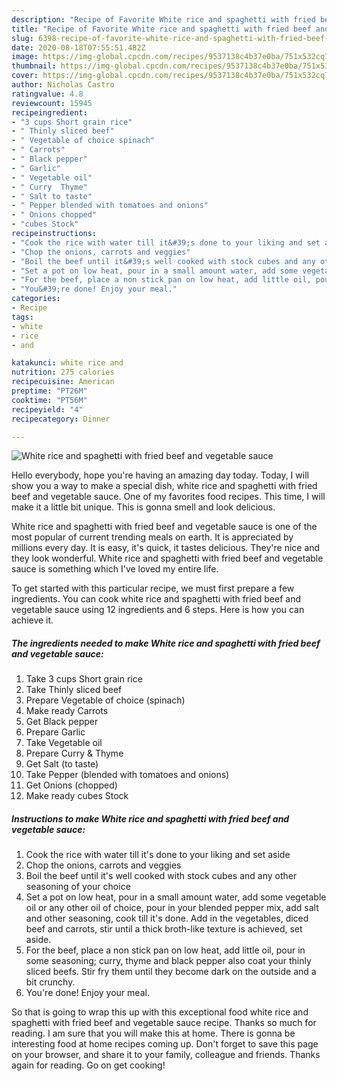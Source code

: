 ```yaml
---
description: "Recipe of Favorite White rice and spaghetti with fried beef and vegetable sauce"
title: "Recipe of Favorite White rice and spaghetti with fried beef and vegetable sauce"
slug: 6398-recipe-of-favorite-white-rice-and-spaghetti-with-fried-beef-and-vegetable-sauce
date: 2020-08-18T07:55:51.482Z
image: https://img-global.cpcdn.com/recipes/9537138c4b37e0ba/751x532cq70/white-rice-and-spaghetti-with-fried-beef-and-vegetable-sauce-recipe-main-photo.jpg
thumbnail: https://img-global.cpcdn.com/recipes/9537138c4b37e0ba/751x532cq70/white-rice-and-spaghetti-with-fried-beef-and-vegetable-sauce-recipe-main-photo.jpg
cover: https://img-global.cpcdn.com/recipes/9537138c4b37e0ba/751x532cq70/white-rice-and-spaghetti-with-fried-beef-and-vegetable-sauce-recipe-main-photo.jpg
author: Nicholas Castro
ratingvalue: 4.8
reviewcount: 15945
recipeingredient:
- "3 cups Short grain rice"
- " Thinly sliced beef"
- " Vegetable of choice spinach"
- " Carrots"
- " Black pepper"
- " Garlic"
- " Vegetable oil"
- " Curry  Thyme"
- " Salt to taste"
- " Pepper blended with tomatoes and onions"
- " Onions chopped"
- "cubes Stock"
recipeinstructions:
- "Cook the rice with water till it&#39;s done to your liking and set aside"
- "Chop the onions, carrots and veggies"
- "Boil the beef until it&#39;s well cooked with stock cubes and any other seasoning of your choice"
- "Set a pot on low heat, pour in a small amount water, add some vegetable oil or any other oil of choice, pour in your blended pepper mix, add salt and other seasoning, cook till it&#39;s done. Add in the vegetables, diced beef and carrots, stir until a thick broth-like texture is achieved, set aside."
- "For the beef, place a non stick pan on low heat, add little oil, pour in some seasoning; curry, thyme and black pepper also coat your thinly sliced beefs. Stir fry them until they become dark on the outside and a bit crunchy."
- "You&#39;re done! Enjoy your meal."
categories:
- Recipe
tags:
- white
- rice
- and

katakunci: white rice and 
nutrition: 275 calories
recipecuisine: American
preptime: "PT26M"
cooktime: "PT56M"
recipeyield: "4"
recipecategory: Dinner

---
```



![White rice and spaghetti with fried beef and vegetable sauce](https://img-global.cpcdn.com/recipes/9537138c4b37e0ba/751x532cq70/white-rice-and-spaghetti-with-fried-beef-and-vegetable-sauce-recipe-main-photo.jpg)

Hello everybody, hope you're having an amazing day today. Today, I will show you a way to make a special dish, white rice and spaghetti with fried beef and vegetable sauce. One of my favorites food recipes. This time, I will make it a little bit unique. This is gonna smell and look delicious.

White rice and spaghetti with fried beef and vegetable sauce is one of the most popular of current trending meals on earth. It is appreciated by millions every day. It is easy, it's quick, it tastes delicious. They're nice and they look wonderful. White rice and spaghetti with fried beef and vegetable sauce is something which I've loved my entire life.




To get started with this particular recipe, we must first prepare a few ingredients. You can cook white rice and spaghetti with fried beef and vegetable sauce using 12 ingredients and 6 steps. Here is how you can achieve it.

<!--inarticleads1-->

##### The ingredients needed to make White rice and spaghetti with fried beef and vegetable sauce:

1. Take 3 cups Short grain rice
1. Take  Thinly sliced beef
1. Prepare  Vegetable of choice (spinach)
1. Make ready  Carrots
1. Get  Black pepper
1. Prepare  Garlic
1. Take  Vegetable oil
1. Prepare  Curry &amp; Thyme
1. Get  Salt (to taste)
1. Take  Pepper (blended with tomatoes and onions)
1. Get  Onions (chopped)
1. Make ready cubes Stock




<!--inarticleads2-->

##### Instructions to make White rice and spaghetti with fried beef and vegetable sauce:

1. Cook the rice with water till it&#39;s done to your liking and set aside
1. Chop the onions, carrots and veggies
1. Boil the beef until it&#39;s well cooked with stock cubes and any other seasoning of your choice
1. Set a pot on low heat, pour in a small amount water, add some vegetable oil or any other oil of choice, pour in your blended pepper mix, add salt and other seasoning, cook till it&#39;s done. Add in the vegetables, diced beef and carrots, stir until a thick broth-like texture is achieved, set aside.
1. For the beef, place a non stick pan on low heat, add little oil, pour in some seasoning; curry, thyme and black pepper also coat your thinly sliced beefs. Stir fry them until they become dark on the outside and a bit crunchy.
1. You&#39;re done! Enjoy your meal.




So that is going to wrap this up with this exceptional food white rice and spaghetti with fried beef and vegetable sauce recipe. Thanks so much for reading. I am sure that you will make this at home. There is gonna be interesting food at home recipes coming up. Don't forget to save this page on your browser, and share it to your family, colleague and friends. Thanks again for reading. Go on get cooking!
